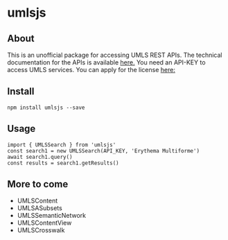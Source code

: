 # umlsjs 

## About
This is an unofficial package for accessing UMLS REST APIs. The technical documentation for the APIs is available [here.](https://documentation.uts.nlm.nih.gov/) You need an API-KEY to access UMLS services. You can apply for the license [here:](https://uts.nlm.nih.gov/license.html)

## Install
```
npm install umlsjs --save

```

## Usage
```
import { UMLSSearch } from 'umlsjs'
const search1 = new UMLSSearch(API_KEY, 'Erythema Multiforme')
await search1.query()
const results = search1.getResults()

```

## More to come

* UMLSContent
* UMLSASubsets
* UMLSSemanticNetwork
* UMLSContentView
* UMLSCrosswalk